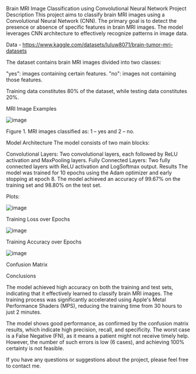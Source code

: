 Brain MRI Image Classification using Convolutional Neural Network
Project Description
This project aims to classify brain MRI images using a Convolutional Neural Network (CNN). The primary goal is to detect the presence or absence of specific features in brain MRI images. The model leverages CNN architecture to effectively recognize patterns in image data.

Data - https://www.kaggle.com/datasets/luluw8071/brain-tumor-mri-datasets

The dataset contains brain MRI images divided into two classes:

"yes": images containing certain features.
"no": images not containing those features.

Training data constitutes 80% of the dataset, while testing data constitutes 20%.

MRI Image Examples

![image](https://github.com/TanskiSzymon/ML/assets/108231030/7abc72cf-4e35-42c9-b398-023b5bf40991)

Figure 1. MRI images classified as: 1 – yes and 2 – no.

Model Architecture
The model consists of two main blocks:

Convolutional Layers: Two convolutional layers, each followed by ReLU activation and MaxPooling layers.
Fully Connected Layers: Two fully connected layers with ReLU activation and LogSoftmax output.
Results
The model was trained for 10 epochs using the Adam optimizer and early stopping at epoch 8. The model achieved an accuracy of 99.67% on the training set and 98.80% on the test set.

Plots:

![image](https://github.com/TanskiSzymon/ML/assets/108231030/312e5296-63fd-46a4-8258-9b8903fed8a5)

Training Loss over Epochs

![image](https://github.com/TanskiSzymon/ML/assets/108231030/3f92f449-7331-4b0e-901b-4f3f006ce3c4)

Training Accuracy over Epochs

![image](https://github.com/TanskiSzymon/ML/assets/108231030/6cbc6d6a-6443-46d5-b3c8-140c069514ff)

Confusion Matrix



Conclusions

The model achieved high accuracy on both the training and test sets, indicating that it effectively learned to classify brain MRI images. The training process was significantly accelerated using Apple's Metal Performance Shaders (MPS), reducing the training time from 30 hours to just 2 minutes.

The model shows good performance, as confirmed by the confusion matrix results, which indicate high precision, recall, and specificity. The worst case is a False Negative (FN), as it means a patient might not receive timely help. However, the number of such errors is low (6 cases), and achieving 100% certainty is not feasible.

If you have any questions or suggestions about the project, please feel free to contact me.
